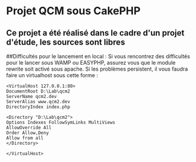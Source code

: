 # Projet QCM sous CakePHP


## Ce projet a été réalisé dans le cadre d'un projet d'étude,  les sources sont libres

##Difficultés pour le lancement en local :
Si vous rencontrez des difficultés pour le lancer sous WAMP ou EASYPHP, assurez vous que le module rewrite soit activé sous apache.
Si les problèmes persistent, il vous faudra faire un virtualhost sous cette forme :

    <VirtualHost 127.0.0.1:80>
    DocumentRoot D:\Lab\qcm2
    ServerName qcm2.dev
    ServerAlias www.qcm2.dev
    DirectoryIndex index.php

	<Directory "D:\Lab\qcm2">
	Options Indexes FollowSymLinks MultiViews
    AllowOverride All
    Order Allow,Deny
    Allow from all
	</Directory>

    </VirtualHost>

